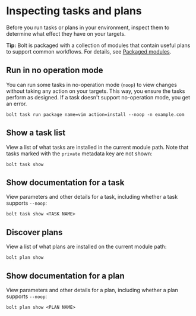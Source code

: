 # Inspecting tasks and plans

Before you run tasks or plans in your environment, inspect them to determine what effect they have on your targets.

**Tip:** Bolt is packaged with a collection of modules that contain useful plans to support common workflows. For details, see [Packaged modules](packaged_modules.md).

## Run in no operation mode

You can run some tasks in no-operation mode (`noop`) to view changes without taking any action on your targets. This way, you ensure the tasks perform as designed. If a task doesn't support no-operation mode, you get an error.

```
bolt task run package name=vim action=install --noop -n example.com
```

## Show a task list

View a list of what tasks are installed in the current module path. Note that tasks marked with the `private` metadata key are not shown:

```
bolt task show
```

## Show documentation for a task

View parameters and other details for a task, including whether a task supports `--noop`:

```
bolt task show <TASK NAME>
```

## Discover plans

View a list of what plans are installed on the current module path:

```
bolt plan show
```

## Show documentation for a plan

View parameters and other details for a plan, including whether a plan supports `--noop`:

```
bolt plan show <PLAN NAME>
```
